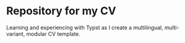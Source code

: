 # Repository for my CV

Learning and experiencing with Typst as I create a multilingual, multi-variant, modular CV template.